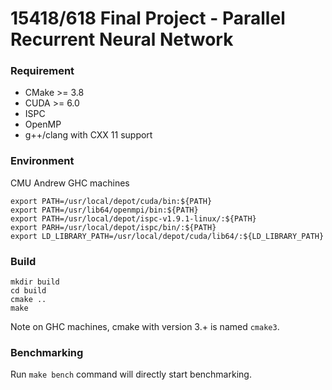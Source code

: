 # 15418/618 Final Project - Parallel Recurrent Neural Network

### Requirement

- CMake >= 3.8
- CUDA >= 6.0
- ISPC
- OpenMP
- g++/clang with CXX 11 support

### Environment
CMU Andrew GHC machines
```
export PATH=/usr/local/depot/cuda/bin:${PATH}
export PATH=/usr/lib64/openmpi/bin:${PATH}
export PATH=/usr/local/depot/ispc-v1.9.1-linux/:${PATH}
export PARH=/usr/local/depot/ispc/bin/:${PATH}
export LD_LIBRARY_PATH=/usr/local/depot/cuda/lib64/:${LD_LIBRARY_PATH}
```

### Build
```
mkdir build
cd build
cmake ..
make
```

Note on GHC machines, cmake with version 3.+ is named `cmake3`.

### Benchmarking
Run `make bench` command will directly start benchmarking.
